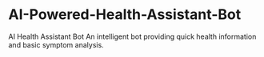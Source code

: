 # AI-Powered-Health-Assistant-Bot
AI Health Assistant Bot  An intelligent bot providing quick health information and basic symptom analysis. 
